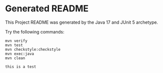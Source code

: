 # Generated README

This Project README was generated by the Java 17 and JUnit 5 archetype.

Try the following commands:

```
mvn verify
mvn test
mvn checkstyle:checkstyle
mvn exec:java
mvn clean
```
```
this is a test
```
